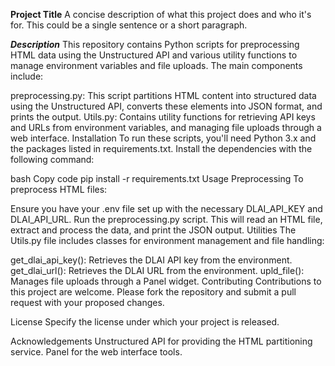 **Project Title**
A concise description of what this project does and who it's for. This could be a single sentence or a short paragraph.

***Description***
This repository contains Python scripts for preprocessing HTML data using the Unstructured API and various utility functions to manage environment variables and file uploads. The main components include:

preprocessing.py: This script partitions HTML content into structured data using the Unstructured API, converts these elements into JSON format, and prints the output.
Utils.py: Contains utility functions for retrieving API keys and URLs from environment variables, and managing file uploads through a web interface.
Installation
To run these scripts, you'll need Python 3.x and the packages listed in requirements.txt. Install the dependencies with the following command:

bash
Copy code
pip install -r requirements.txt
Usage
Preprocessing
To preprocess HTML files:

Ensure you have your .env file set up with the necessary DLAI_API_KEY and DLAI_API_URL.
Run the preprocessing.py script. This will read an HTML file, extract and process the data, and print the JSON output.
Utilities
The Utils.py file includes classes for environment management and file handling:

get_dlai_api_key(): Retrieves the DLAI API key from the environment.
get_dlai_url(): Retrieves the DLAI URL from the environment.
upld_file(): Manages file uploads through a Panel widget.
Contributing
Contributions to this project are welcome. Please fork the repository and submit a pull request with your proposed changes.

License
Specify the license under which your project is released.

Acknowledgements
Unstructured API for providing the HTML partitioning service.
Panel for the web interface tools.
